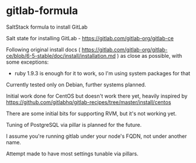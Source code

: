 gitlab-formula
==============

SaltStack formula to install GitLab

Salt state for installing GitLab - https://gitlab.com/gitlab-org/gitlab-ce

Following original install docs ( https://gitlab.com/gitlab-org/gitlab-ce/blob/6-5-stable/doc/install/installation.md ) as close as possible, with some exceptions:
* ruby 1.9.3 is enough for it to work, so I'm using system packages for that

Currently tested only on Debian, further systems planned.

Initial work done for CentOS but doesn't work there yet, heavily inspired by https://github.com/gitlabhq/gitlab-recipes/tree/master/install/centos

There are some initial bits for supporting RVM, but it's not working yet.

Tuning of PostgreSQL via pillar is planned for the future.

I assume you're running gitlab under your node's FQDN, not under another name.

Attempt made to have most settings tunable via pillars.
